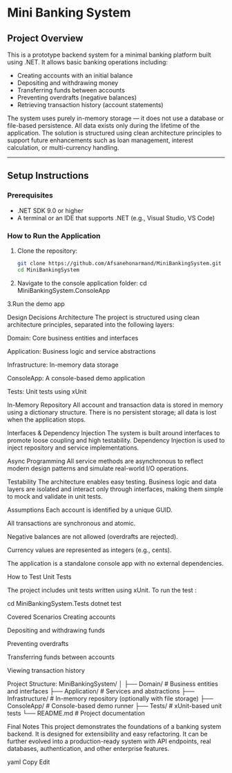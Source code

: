 ﻿# Mini Banking System

## Project Overview

This is a prototype backend system for a minimal banking platform built using .NET. It allows basic banking operations including:

- Creating accounts with an initial balance
- Depositing and withdrawing money
- Transferring funds between accounts
- Preventing overdrafts (negative balances)
- Retrieving transaction history (account statements)

The system uses purely in-memory storage — it does not use a database or file-based persistence. All data exists only during the lifetime of the application. The solution is structured using clean architecture principles to support future enhancements such as loan management, interest calculation, or multi-currency handling.

---

## Setup Instructions

### Prerequisites

- .NET SDK 9.0 or higher
- A terminal or an IDE that supports .NET (e.g., Visual Studio, VS Code)

### How to Run the Application

1. Clone the repository:

   ```bash
   git clone https://github.com/Afsanehonarmand/MiniBankingSystem.git
   cd MiniBankingSystem


2. Navigate to the console application folder: cd MiniBankingSystem.ConsoleApp

3.Run the demo app



Design Decisions
Architecture
The project is structured using clean architecture principles, separated into the following layers:

Domain: Core business entities and interfaces

Application: Business logic and service abstractions

Infrastructure: In-memory data storage

ConsoleApp: A console-based demo application

Tests: Unit tests using xUnit

In-Memory Repository
All account and transaction data is stored in memory using a dictionary structure. There is no persistent storage; all data is lost when the application stops.

Interfaces & Dependency Injection
The system is built around interfaces to promote loose coupling and high testability. Dependency Injection is used to inject repository and service implementations.

Async Programming
All service methods are asynchronous to reflect modern design patterns and simulate real-world I/O operations.

Testability
The architecture enables easy testing. Business logic and data layers are isolated and interact only through interfaces, making them simple to mock and validate in unit tests.

Assumptions
Each account is identified by a unique GUID.

All transactions are synchronous and atomic.

Negative balances are not allowed (overdrafts are rejected).

Currency values are represented as integers (e.g., cents).

The application is a standalone console app with no external dependencies.

How to Test
Unit Tests

The project includes unit tests written using xUnit. To run the test :

cd MiniBankingSystem.Tests
dotnet test

Covered Scenarios
Creating accounts

Depositing and withdrawing funds

Preventing overdrafts

Transferring funds between accounts

Viewing transaction history

Project Structure:
MiniBankingSystem/
│
├── Domain/               # Business entities and interfaces
├── Application/          # Services and abstractions
├── Infrastructure/       # In-memory repository (optionally with file storage)
├── ConsoleApp/           # Console-based demo runner
├── Tests/                # xUnit-based unit tests
└── README.md             # Project documentation


Final Notes
This project demonstrates the foundations of a banking system backend. It is designed for extensibility and easy refactoring. It can be further evolved into a production-ready system with API endpoints, real databases, authentication, and other enterprise features.

yaml
Copy
Edit


